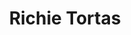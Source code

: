 ---
title: "Richie Tortas"
url: /caracas/richie-tortas-av-francisco-de-miranda/
shop: pastelería
---